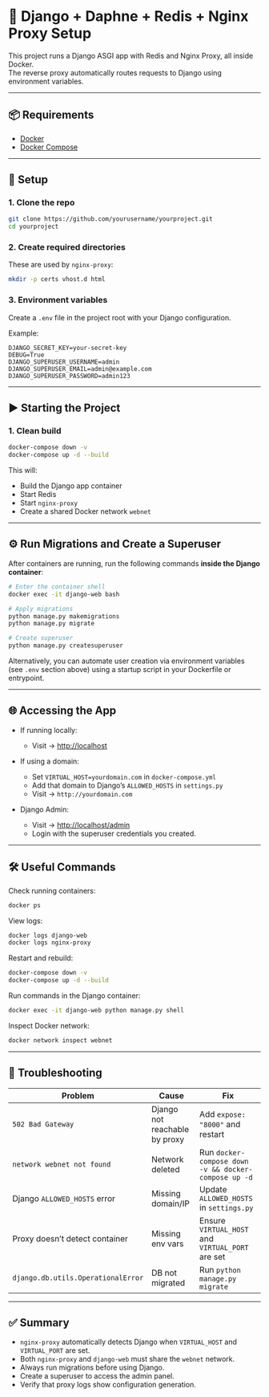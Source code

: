 # 🚀 Django + Daphne + Redis + Nginx Proxy Setup

This project runs a Django ASGI app with Redis and Nginx Proxy, all inside Docker.  
The reverse proxy automatically routes requests to Django using environment variables.

---

## 📦 Requirements

- [Docker](https://docs.docker.com/get-docker/)
- [Docker Compose](https://docs.docker.com/compose/install/)

---

## 🔧 Setup

### 1. Clone the repo
```bash
git clone https://github.com/yourusername/yourproject.git
cd yourproject
````

### 2. Create required directories

These are used by `nginx-proxy`:

```bash
mkdir -p certs vhost.d html
```

### 3. Environment variables

Create a `.env` file in the project root with your Django configuration.

Example:

```
DJANGO_SECRET_KEY=your-secret-key
DEBUG=True
DJANGO_SUPERUSER_USERNAME=admin
DJANGO_SUPERUSER_EMAIL=admin@example.com
DJANGO_SUPERUSER_PASSWORD=admin123
```

---

## ▶️ Starting the Project

### 1. Clean build

```bash
docker-compose down -v
docker-compose up -d --build
```

This will:

* Build the Django app container
* Start Redis
* Start `nginx-proxy`
* Create a shared Docker network `webnet`

---

## ⚙️ Run Migrations and Create a Superuser

After containers are running, run the following commands **inside the Django container**:

```bash
# Enter the container shell
docker exec -it django-web bash

# Apply migrations
python manage.py makemigrations
python manage.py migrate

# Create superuser
python manage.py createsuperuser
```

Alternatively, you can automate user creation via environment variables (see `.env` section above) using a startup script in your Dockerfile or entrypoint.

---

## 🌐 Accessing the App

* If running locally:

  * Visit → [http://localhost](http://localhost)

* If using a domain:

  * Set `VIRTUAL_HOST=yourdomain.com` in `docker-compose.yml`
  * Add that domain to Django’s `ALLOWED_HOSTS` in `settings.py`
  * Visit → `http://yourdomain.com`

* Django Admin:

  * Visit → [http://localhost/admin](http://localhost/admin)
  * Login with the superuser credentials you created.

---

## 🛠️ Useful Commands

Check running containers:

```bash
docker ps
```

View logs:

```bash
docker logs django-web
docker logs nginx-proxy
```

Restart and rebuild:

```bash
docker-compose down -v
docker-compose up -d --build
```

Run commands in the Django container:

```bash
docker exec -it django-web python manage.py shell
```

Inspect Docker network:

```bash
docker network inspect webnet
```

---

## 🐛 Troubleshooting

| Problem                            | Cause                         | Fix                                                  |
| ---------------------------------- | ----------------------------- | ---------------------------------------------------- |
| `502 Bad Gateway`                  | Django not reachable by proxy | Add `expose: "8000"` and restart                     |
| `network webnet not found`         | Network deleted               | Run `docker-compose down -v && docker-compose up -d` |
| Django `ALLOWED_HOSTS` error       | Missing domain/IP             | Update `ALLOWED_HOSTS` in `settings.py`              |
| Proxy doesn’t detect container     | Missing env vars              | Ensure `VIRTUAL_HOST` and `VIRTUAL_PORT` are set     |
| `django.db.utils.OperationalError` | DB not migrated               | Run `python manage.py migrate`                       |

---

## ✅ Summary

* `nginx-proxy` automatically detects Django when `VIRTUAL_HOST` and `VIRTUAL_PORT` are set.
* Both `nginx-proxy` and `django-web` must share the `webnet` network.
* Always run migrations before using Django.
* Create a superuser to access the admin panel.
* Verify that proxy logs show configuration generation.